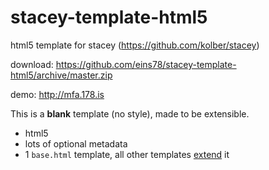 stacey-template-html5
=====================

html5 template for stacey (https://github.com/kolber/stacey)

download: <https://github.com/eins78/stacey-template-html5/archive/master.zip>

demo: <http://mfa.178.is>

This is a **blank** template (no style), made to be extensible.

- html5
- lots of optional metadata
- 1 `base.html` template, all other templates [extend](http://twig.sensiolabs.org/doc/templates.html#template-inheritance) it

